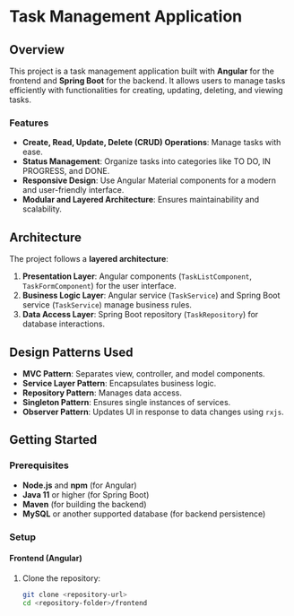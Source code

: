 # Task Management Application

## Overview

This project is a task management application built with **Angular** for the frontend and **Spring Boot** for the backend. It allows users to manage tasks efficiently with functionalities for creating, updating, deleting, and viewing tasks.

### Features

- **Create, Read, Update, Delete (CRUD) Operations**: Manage tasks with ease.
- **Status Management**: Organize tasks into categories like TO DO, IN PROGRESS, and DONE.
- **Responsive Design**: Use Angular Material components for a modern and user-friendly interface.
- **Modular and Layered Architecture**: Ensures maintainability and scalability.

## Architecture

The project follows a **layered architecture**:

1. **Presentation Layer**: Angular components (`TaskListComponent`, `TaskFormComponent`) for the user interface.
2. **Business Logic Layer**: Angular service (`TaskService`) and Spring Boot service (`TaskService`) manage business rules.
3. **Data Access Layer**: Spring Boot repository (`TaskRepository`) for database interactions.

## Design Patterns Used

- **MVC Pattern**: Separates view, controller, and model components.
- **Service Layer Pattern**: Encapsulates business logic.
- **Repository Pattern**: Manages data access.
- **Singleton Pattern**: Ensures single instances of services.
- **Observer Pattern**: Updates UI in response to data changes using `rxjs`.

## Getting Started

### Prerequisites

- **Node.js** and **npm** (for Angular)
- **Java 11** or higher (for Spring Boot)
- **Maven** (for building the backend)
- **MySQL** or another supported database (for backend persistence)

### Setup

#### Frontend (Angular)

1. Clone the repository:
   ```bash
   git clone <repository-url>
   cd <repository-folder>/frontend
